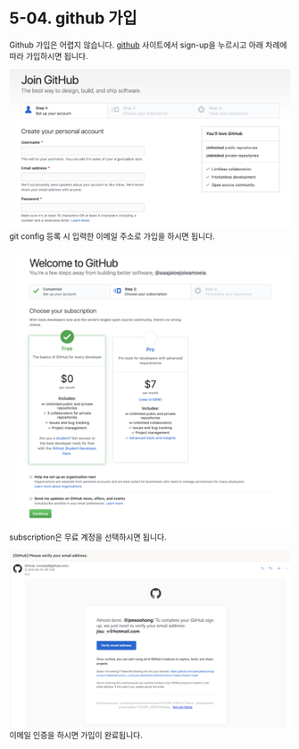 # 5-04. github 가입

Github 가입은 어렵지 않습니다. [github](https://github.com/) 사이트에서 sign-up을 누르시고 아래 차례에 따라 가입하시면 됩니다.

![1](./resources/1.png)
git config 등록 시 입력한 이메일 주소로 가입을 하시면 됩니다.

![2](./resources/2.png)
subscription은 무료 계정을 선택하시면 됩니다.

![3](./resources/3.png)
이메일 인증을 하시면 가입이 완료됩니다.
